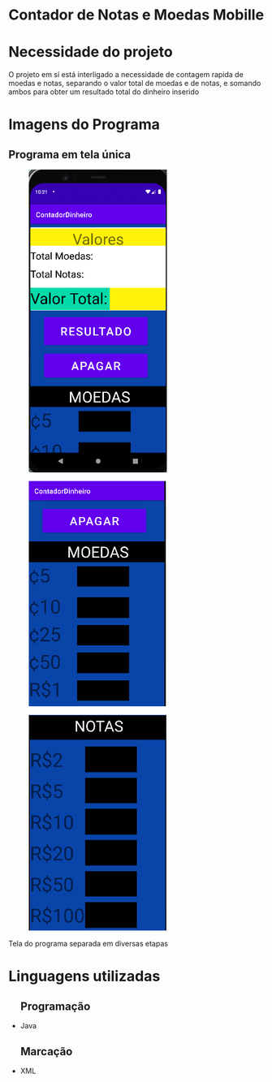 # Contador de Notas e Moedas Mobille

<h1>Necessidade do projeto</h1>
 <p>O projeto em sí está interligado a necessidade de contagem rapida de moedas e notas, separando o valor total de moedas e de notas, e somando ambos para obter um resultado total do dinheiro inserido</p>

 <h1>Imagens do Programa</li>

 <h2>Programa em tela única</h2>
 <figure>
    <img src = "app/src/main/res/design/Tela Principal.png">
 </figure>
 <figure>
    <img src = "app/src/main/res/design/Moedas.png">
 </figure>
 <figure>
    <img src = "app/src/main/res/design/Notas.png">
 </figure>
 <figcaption>
    Tela do programa separada em diversas etapas
 </figcaption>

 <h1>Linguagens utilizadas</h1>
 <ul>
  <h2>Programação</h2>
  <li>Java</li>
 </ul>
 <ul>
   <h2>Marcação</h2>
 <li>XML</li>
 </ul>
